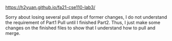 https://h2yuan.github.io/fa21-cse110-lab3/

Sorry about losing several pull steps of former changes, I do not understand the requirement of Part1 Pull until I finished Part2.
Thus, I just make some changes on the finished files to show that I understand how to pull and merge.

